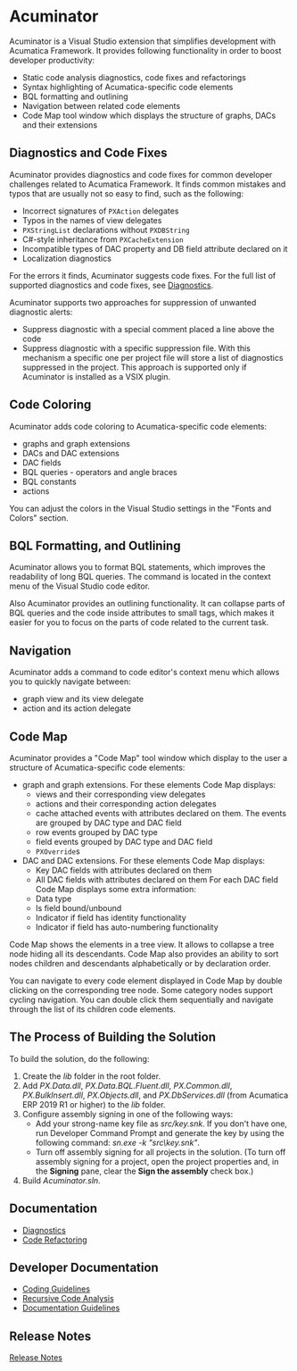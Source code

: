 # Acuminator

Acuminator is a Visual Studio extension that simplifies development with Acumatica Framework. 
It provides following functionality in order to boost developer productivity:
* Static code analysis diagnostics, code fixes and refactorings
* Syntax highlighting of Acumatica-specific code elements
* BQL formatting and outlining
* Navigation between related code elements
* Code Map tool window which displays the structure of graphs, DACs and their extensions

## Diagnostics and Code Fixes
Acuminator provides diagnostics and code fixes for common developer challenges related to Acumatica Framework.
It finds common mistakes and typos that are usually not so easy to find, such as the following:
* Incorrect signatures of `PXAction` delegates
* Typos in the names of view delegates
* `PXStringList` declarations without `PXDBString`
* C#-style inheritance from `PXCacheExtension`
* Incompatible types of DAC property and DB field attribute declared on it
* Localization diagnostics

For the errors it finds, Acuminator suggests code fixes. For the full list of supported diagnostics and code fixes, see [Diagnostics](docs/Summary.md#diagnostics). 

Acuminator supports two approaches for suppression of unwanted diagnostic alerts:
* Suppress diagnostic with a special comment placed a line above the code
* Suppress diagnostic with a specific suppression file. With this mechanism a specific one per project file will store a list of  diagnostics suppressed in the project. This approach is supported only if Acuminator is installed as a VSIX plugin. 

## Code Coloring
Acuminator adds code coloring to Acumatica-specific code elements:
* graphs and graph extensions
* DACs and DAC extensions
* DAC fields
* BQL queries - operators and angle braces
* BQL constants
* actions

You can adjust the colors in the Visual Studio settings in the "Fonts and Colors" section.
 
## BQL Formatting, and Outlining
Acuminator allows you to format BQL statements, which improves the readability of long BQL queries. The command is located in the context menu of the Visual Studio code editor.

Also Acuminator provides an outlining functionality. It can collapse parts of BQL queries and the code inside attributes to small tags, which makes it easier for you to focus on the parts of code related to the current task.

## Navigation
Acuminator adds a command to code editor's context menu which allows you to quickly navigate between:
* graph view and its view delegate
* action and its action delegate

## Code Map
Acuminator provides a "Code Map" tool window which display to the user a structure of Acumatica-specific code elements:
* graph and graph extensions. For these elements Code Map displays:
   - views and their corresponding view delegates
   - actions and their corresponding action delegates
   - cache attached events with attributes declared on them. The events are grouped by DAC type and DAC field
   - row events grouped by DAC type
   - field events grouped by DAC type and DAC field
   - `PXOverride`s
* DAC and DAC extensions. For these elements Code Map displays:
   - Key DAC fields with attributes declared on them
   - All DAC fields with attributes declared on them
 For each DAC field Code Map displays some extra information:
   - Data type
   - Is field bound/unbound
   - Indicator if field has identity functionality
   - Indicator if field has auto-numbering functionality
   
Code Map shows the elements in a tree view. It allows to collapse a tree node hiding all its descendants. Code Map also provides an ability to sort nodes children and descendants alphabetically or by declaration order.

You can navigate to every code element displayed in Code Map by double clicking on the corresponding tree node. Some category nodes support cycling navigation. You can double click them sequentially and navigate through the list of its children code elements.

## The Process of Building the Solution
To build the solution, do the following:
1. Create the _lib_ folder in the root folder. 
2. Add _PX.Data.dll_, _PX.Data.BQL.Fluent.dll_, _PX.Common.dll_, _PX.BulkInsert.dll_, _PX.Objects.dll_, and _PX.DbServices.dll_ (from Acumatica ERP 2019 R1 or higher) to the _lib_ folder.
3. Configure assembly signing in one of the following ways:
    * Add your strong-name key file as _src/key.snk_. If you don't have one, run Developer Command Prompt and generate the key by using the following command: _sn.exe -k "src\key.snk"_.
    * Turn off assembly signing for all projects in the solution. (To turn off assembly signing for a project, open the project properties and, in the **Signing** pane, clear the **Sign the assembly** check box.)
4. Build _Acuminator.sln_.

## Documentation
* [Diagnostics](docs/Summary.md#diagnostics)
* [Code Refactoring](docs/Summary.md#refactorings)

## Developer Documentation
* [Coding Guidelines](docs/dev/CodingGuidelines/CodingGuidelines.md)
* [Recursive Code Analysis](docs/dev/RecursiveCodeAnalysis/RecursiveCodeAnalysis.md)
* [Documentation Guidelines](docs/dev/DocumentationGuidelines/DiagnosticDescription.md)

## Release Notes
[Release Notes](docs/ReleaseNotes.md)
